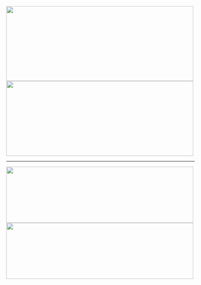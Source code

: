 <a href="https://github.com/mateus-aleixo">
  <img height=200 width=500 align="center" src="https://github-readme-stats.vercel.app/api?username=mateus-aleixo&show_icons=true&theme=tokyonight&bg_color=00000000" />
</a>
<a href="https://github.com/mateus-aleixo">
  <img height=200 width=500 align="center" src="https://github-readme-stats.vercel.app/api/top-langs?username=mateus-aleixo&size_weight=0.5&count_weight=0.5&hide=makefile,shell,html,css&layout=compact&theme=tokyonight&bg_color=00000000&langs_count=8&card_width=320" />
</a>

---

<a href="https://github.com/mateus-aleixo">
  <img height=150 width=500 align="center" src="https://quotes-github-readme.vercel.app/api?type=horizontal&theme=tokyonight" />
</a>
<a href="https://github.com/mateus-aleixo">
  <img height=150 width=500 align="center" src="https://github-readme-stats.vercel.app/api/wakatime?username=mateusaleixo&layout=compact&theme=tokyonight&bg_color=00000000&hide_border=true" />
</a>
